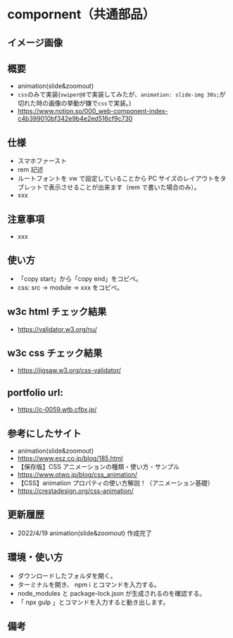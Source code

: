 # compornent（共通部品）

## イメージ画像

## 概要

- animation(slide&zoomout)
- `css`のみで実装(`swiper@8`で実装してみたが、`animation: slide-img 30s;`が切れた時の画像の挙動が嫌で`css`で実装。)
- https://www.notion.so/000_web-component-index-c4b399010bf342e9b4e2ed516cf9c730

## 仕様

- スマホファースト
- rem 記述
- ルートフォントを vw で設定していることから PC サイズのレイアウトをタブレットで表示させることが出来ます（rem で書いた場合のみ）。
- xxx

## 注意事項

- xxx

## 使い方

- 「copy start」から「copy end」をコピペ。
- css: src -> module -> xxx をコピペ。

## w3c html チェック結果

- https://validator.w3.org/nu/

## w3c css チェック結果

- https://jigsaw.w3.org/css-validator/

## portfolio url:

- https://c-0059.wtb.cfbx.jp/

## 参考にしたサイト

- animation(slide&zoomout)
- https://www.esz.co.jp/blog/185.html
- 【保存版】CSS アニメーションの種類・使い方・サンプル
- https://www.otwo.jp/blog/css_animation/
- 【CSS】animation プロパティの使い方解説！（アニメーション基礎）
- https://crestadesign.org/css-animation/

## 更新履歴

- 2022/4/19 animation(slide&zoomout) 作成完了

## 環境・使い方

- ダウンロードしたフォルダを開く。
- ターミナルを開き、 npm i とコマンドを入力する。
- node_modules と package-lock.json が生成されるのを確認する。
- 「 npx gulp 」とコマンドを入力すると動き出します。

## 備考
